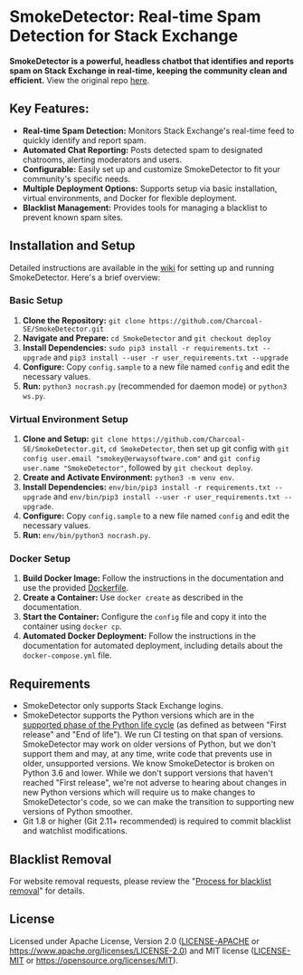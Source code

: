 # SmokeDetector: Real-time Spam Detection for Stack Exchange

**SmokeDetector is a powerful, headless chatbot that identifies and reports spam on Stack Exchange in real-time, keeping the community clean and efficient.** View the original repo [here](https://github.com/Charcoal-SE/SmokeDetector).

## Key Features:

*   **Real-time Spam Detection:** Monitors Stack Exchange's real-time feed to quickly identify and report spam.
*   **Automated Chat Reporting:** Posts detected spam to designated chatrooms, alerting moderators and users.
*   **Configurable:** Easily set up and customize SmokeDetector to fit your community's specific needs.
*   **Multiple Deployment Options:** Supports setup via basic installation, virtual environments, and Docker for flexible deployment.
*   **Blacklist Management:** Provides tools for managing a blacklist to prevent known spam sites.

## Installation and Setup

Detailed instructions are available in the [wiki](https://charcoal-se.org/smokey/Set-Up-and-Run-SmokeDetector) for setting up and running SmokeDetector. Here's a brief overview:

### Basic Setup

1.  **Clone the Repository:** `git clone https://github.com/Charcoal-SE/SmokeDetector.git`
2.  **Navigate and Prepare:** `cd SmokeDetector` and `git checkout deploy`
3.  **Install Dependencies:**  `sudo pip3 install -r requirements.txt --upgrade` and  `pip3 install --user -r user_requirements.txt --upgrade`
4.  **Configure:** Copy `config.sample` to a new file named `config` and edit the necessary values.
5.  **Run:**  `python3 nocrash.py` (recommended for daemon mode) or `python3 ws.py`.

### Virtual Environment Setup

1.  **Clone and Setup:** `git clone https://github.com/Charcoal-SE/SmokeDetector.git`, `cd SmokeDetector`, then set up git config with `git config user.email "smokey@erwaysoftware.com"` and `git config user.name "SmokeDetector"`, followed by `git checkout deploy`.
2.  **Create and Activate Environment:** `python3 -m venv env`.
3.  **Install Dependencies:** `env/bin/pip3 install -r requirements.txt --upgrade` and `env/bin/pip3 install --user -r user_requirements.txt --upgrade`.
4.  **Configure:** Copy `config.sample` to a new file named `config` and edit the necessary values.
5.  **Run:**  `env/bin/python3 nocrash.py`.

### Docker Setup

1.  **Build Docker Image:** Follow the instructions in the documentation and use the provided [Dockerfile](Dockerfile).
2.  **Create a Container:**  Use `docker create` as described in the documentation.
3.  **Start the Container:** Configure the `config` file and copy it into the container using `docker cp`.
4.  **Automated Docker Deployment:** Follow the instructions in the documentation for automated deployment, including details about the `docker-compose.yml` file.

## Requirements

*   SmokeDetector only supports Stack Exchange logins.
*   SmokeDetector supports the Python versions which are in the [supported phase of the Python life cycle](https://devguide.python.org/versions/) (as defined as between "First release" and "End of life"). We run CI testing on that span of versions. SmokeDetector may work on older versions of Python, but we don't support them and may, at any time, write code that prevents use in older, unsupported versions. We know SmokeDetector is broken on Python 3.6 and lower. While we don't support versions that haven't reached "First release", we're not adverse to hearing about changes in new Python versions which will require us to make changes to SmokeDetector's code, so we can make the transition to supporting new versions of Python smoother.
*   Git 1.8 or higher (Git 2.11+ recommended) is required to commit blacklist and watchlist modifications.

## Blacklist Removal

For website removal requests, please review the "[Process for blacklist removal](https://charcoal-se.org/smokey/Process-for-blacklist-removal)" for details.

## License

Licensed under Apache License, Version 2.0 ([LICENSE-APACHE](LICENSE-APACHE) or <https://www.apache.org/licenses/LICENSE-2.0>) and MIT license ([LICENSE-MIT](LICENSE-MIT) or <https://opensource.org/licenses/MIT>).